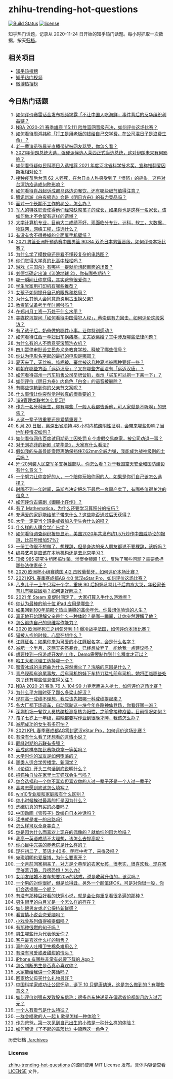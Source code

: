 # zhihu-trending-hot-questions

[![Build Status](https://github.com/justjavac/zhihu-trending-hot-questions/workflows/ci/badge.svg?branch=master)](https://github.com/justjavac/zhihu-trending-hot-questions/actions)
[![license](https://img.shields.io/github/license/justjavac/zhihu-trending-hot-questions)](https://github.com/justjavac/zhihu-trending-hot-questions/blob/master/LICENSE)

知乎热门话题，记录从 2020-11-24 日开始的知乎热门话题。每小时抓取一次数据，按天[归档](./archives)。

## 相关项目

- [知乎热搜榜](https://github.com/justjavac/zhihu-trending-top-search)
- [知乎热门视频](https://github.com/justjavac/zhihu-trending-hot-video)
- [微博热搜榜](https://github.com/justjavac/weibo-trending-hot-search)

## 今日热门话题

<!-- BEGIN -->
<!-- 最后更新时间 Sun Jun 20 2021 16:01:40 GMT+0800 (China Standard Time) -->

1. [如何评价赛雷话金发布视频揭露「不让中国人吃海鲜」事件背后的反华组织利益链？](https://www.zhihu.com/question/465827983)
2. [NBA 2020-21 赛季雄鹿 115:111
   险胜篮网晋级东决，如何评价这场比赛？](https://www.zhihu.com/question/466072954)
3. [如何看待周鸿祎称「打工是用老板的钱给自己交学费，在公司混日子是浪费生命」？](https://www.zhihu.com/question/465936066)
4. [老一辈演员张晨光直播带货被网友骂哭，你怎么看？](https://www.zhihu.com/question/465922667)
5. [2021年伊朗总统大选，强硬派候选人莱西正式当选总统，这对伊朗未来有何影响？](https://www.zhihu.com/question/465948308)
6. [如何看待疑似民科项目入选推荐 2021
   年度河北省科学技术奖，宣称推翻爱因斯坦相对论？](https://www.zhihu.com/question/465966475)
7. [接种疫苗后台湾 62
   人猝死，在台日本人称感受到了「愤怒」的迹象，这将对台湾防疫造成何种影响？](https://www.zhihu.com/question/466110239)
8. [如何看待肖战起诉成都马路边边餐饮，还有哪些细节值得注意？](https://www.zhihu.com/question/465777508)
9. [腾讯新游《白夜极光》会是《明日方舟》的有力竞品吗？](https://www.zhihu.com/question/465575252)
10. [面对一个长期不工作的老公，怎么办？](https://www.zhihu.com/question/403831716)
11. [军人的特殊职责使得他们经常缺席孩子的成长，如果你也是这样一名家长，该如何做才不会留有这样的遗憾？](https://www.zhihu.com/question/462405175)
12. [大学计算机专业，目前大二成绩不好，现面临分专业，计科，软工，大数据，物联网，网络工程，该选什么？](https://www.zhihu.com/question/461632323)
13. [有没有舍不得换掉的全面屏手机壁纸？](https://www.zhihu.com/question/420662927)
14. [2021 男篮亚洲杯预选赛中国男篮 90:84
    双杀日本男篮晋级，如何评价本场比赛？](https://www.zhihu.com/question/465993602)
15. [为什么学了模数电还是看不懂较复杂的电路图？](https://www.zhihu.com/question/432824969)
16. [你们觉得大学真的比高中轻松吗？](https://www.zhihu.com/question/460551661)
17. [游戏《三国杀》有哪些一提就能想起画面的场景？](https://www.zhihu.com/question/464961456)
18. [刘德华确定出演《流浪地球 2》，你有哪些期待？](https://www.zhihu.com/question/465932631)
19. [哪一瞬间让你觉得，其实爸爸很爱你？](https://www.zhihu.com/question/465743920)
20. [学生党家用打印机有哪些推荐？](https://www.zhihu.com/question/265997721)
21. [女孩子如何提升自己的眼界和格局？](https://www.zhihu.com/question/443769667)
22. [为什么其他人会同意萧炎用古玉换父亲?](https://www.zhihu.com/question/461293306)
23. [教资笔试备考半年时间够吗？](https://www.zhihu.com/question/460126171)
24. [在郑州月工资一万处于什么水平？](https://www.zhihu.com/question/321818772)
25. [美媒挖坑提问「如何看待中国侵犯人权」，蔡崇信有力回击，如何评价这段采访？](https://www.zhihu.com/question/465932695)
26. [有了孩子后，奶爸做的哪件小事，让你特别感动？](https://www.zhihu.com/question/464550144)
27. [如何看待江西一孕妇出车祸瘫痪，丈夫欲离婚？其中涉及哪些法律问题？](https://www.zhihu.com/question/465900205)
28. [为什么有的人不愿意买滚筒洗衣机？](https://www.zhihu.com/question/393287010)
29. [四川暂停审批设立民办义务教育学校，释放了哪些信号？](https://www.zhihu.com/question/465529577)
30. [你认为电影名字起的最好的电影是哪部？](https://www.zhihu.com/question/464066501)
31. [夏天来了，天丝被、纯棉被、蚕丝被这几种夏凉被哪种要好一些？](https://www.zhihu.com/question/29937440)
32. [明朝在哪些方面「远迈汉唐」？又在哪些方面没有「远迈汉唐」？](https://www.zhihu.com/question/333489900)
33. [如何看待郑州一汽车销售公司举牌营销，表示「买车可以抱一下亲一下」？](https://www.zhihu.com/question/465898157)
34. [如何评价《明日方舟》内角色「白金」的语音被删除？](https://www.zhihu.com/question/465970918)
35. [有哪些惊艳到你的父亲节文案呢？](https://www.zhihu.com/question/464228381)
36. [什么事情让你突然觉得钱真的很重要的？](https://www.zhihu.com/question/462698824)
37. [199管理类联考怎么复习?](https://www.zhihu.com/question/396397053)
38. [作为一名牙科医生，你有哪些「一般人我都告诉他，可人家就是不听啊」的忠告？](https://www.zhihu.com/question/56477060)
39. [人这一辈子钱重要还是爱情重要？](https://www.zhihu.com/question/465525426)
40. [6 月 20 日起，离深出省须持 48
    小时内核酸阴性证明，会带来哪些影响？当地防控情况如何？](https://www.zhihu.com/question/466006647)
41. [如何看待网传百度试用期员工因处罚 6
    个虚假交易商家，被公司劝退一事？](https://www.zhihu.com/question/465745130)
42. [对于刘亦菲的新剧《梦华录》，大家有什么看法?](https://www.zhihu.com/question/463716425)
43. [假如我的头盖骨能零距离确保挡住7.62mm全威力弹，我能成为战神级别的士兵吗？](https://www.zhihu.com/question/444459120)
44. [歼-20列装人民空军多支英雄部队，你怎么看？对于我国空天安全和国防建设有什么意义？](https://www.zhihu.com/question/465781827)
45. [一个努力让你变好的人，一个陪你玩陪你闹的人，如果是你们自己该怎么选择？](https://www.zhihu.com/question/464726557)
46. [时隔不到一年时间，马斯克决定把名下最后一套房产卖了，有哪些值得关注的信息？](https://www.zhihu.com/question/465124442)
47. [如何评价古装剧《御赐小仵作》？](https://www.zhihu.com/question/457117887)
48. [有了 Mathematica，为什么还要学习算积分的技巧？](https://www.zhihu.com/question/465906679)
49. [充满爱的家庭能给孩子带来什么？这些能否通过后天获得？](https://www.zhihu.com/question/465547566)
50. [大学一定要当个班委或者加入学生会什么的吗？](https://www.zhihu.com/question/461953477)
51. [什么样的人适合学广告学？](https://www.zhihu.com/question/24114457)
52. [如何看待调查组织报告显示，美国2020年共发布约1.5万炒作中国威胁论的报道，比前年增加57%?](https://www.zhihu.com/question/465877952)
53. [一份工作很不想做了，想裸辞，但是身边的亲人朋友都说不要裸辞，该听吗？](https://www.zhihu.com/question/460590926)
54. [编导艺考是应该在本地机构还是去北京学习？](https://www.zhihu.com/question/457918712)
55. [顶级 985 研究生组团搞诈骗，涉案金额超 1
    亿，反映了哪些问题？需要承担哪些法律责任？](https://www.zhihu.com/question/465557339)
56. [2020 欧洲杯小组赛德国 4:2
    击败葡萄牙，如何评价本场比赛？](https://www.zhihu.com/question/466062228)
57. [2021 KPL 春季赛成都AG 4:0 武汉eStar
    Pro，如何评价这场比赛？](https://www.zhihu.com/question/466024468)
58. [八岁儿子一上午只写十个字，重庆 90
    后妈妈吼骂儿子后内疚大哭，年轻家长育儿有哪些困境？如何更好解决？](https://www.zhihu.com/question/465723069)
59. [2021 年 Steam 夏促时间定了，大家打算入手什么游戏呢？](https://www.zhihu.com/question/456973633)
60. [你认为最棒的前十位 iPad 应用是哪些？](https://www.zhihu.com/question/34453138)
61. [如果回到100年前那个热血沸腾的革命年代，你最想体验谁的人生？](https://www.zhihu.com/question/460118166)
62. [真正地开始理解父亲是什么一种体验？是哪一瞬间，让你突然理解了他？](https://www.zhihu.com/question/47606616)
63. [怎么锻炼自己的思维写作能力？](https://www.zhihu.com/question/454559985)
64. [2020 欧洲杯死亡之组匈牙利 1:1
    爆冷战平法国，如何评价本场比赛？](https://www.zhihu.com/question/465967890)
65. [猫被人抱的时候，心里在想什么？](https://www.zhihu.com/question/463390158)
66. [江豚征名：如果你来为可爱的小江豚起名字，会是什么名字？](https://www.zhihu.com/question/465558759)
67. [减肥一个半月，这两天突然暴食，已经想放弃了，能给我一点建议吗？](https://www.zhihu.com/question/460226695)
68. [想要找到一份游戏开发的工作，Demo需要制作到什么程度才可以？](https://www.zhihu.com/question/458749690)
69. [哈工大和北理工选择哪一个？](https://www.zhihu.com/question/329076452)
70. [蜜雪冰城的主题曲为什么突然爆火了？洗脑的原因是什么？](https://www.zhihu.com/question/464996660)
71. [青岛现两车追尾事故，后车司机抱娃下车持刀猛扎前车司机，她将面临哪些处罚？还有哪些信息值得关注？](https://www.zhihu.com/question/465539331)
72. [NBA 2020-21 赛季 76 人 104:99
    力克老鹰进入抢七，如何评价这场比赛？](https://www.zhihu.com/question/465879543)
73. [为什么平方腊时死了那么多梁山好汉？](https://www.zhihu.com/question/459476694)
74. [现在高一成绩不理想，我应该先把哪一科成绩提起来？](https://www.zhihu.com/question/460555751)
75. [各大厂都下场造车，自动驾驶这一块今年各路神仙登场，你看好哪一派？](https://www.zhihu.com/question/449638288)
76. [深圳机场一餐饮人员核酸检测复核为阳性，之前曾接种疫苗，目前情况如何？](https://www.zhihu.com/question/465742318)
77. [孩子七岁上一年级，每晚都要写作业到很晚才睡，我该怎么办？](https://www.zhihu.com/question/453264257)
78. [减肥成功的女生有多可怕？](https://www.zhihu.com/question/286406704)
79. [2021 KPL 春季赛成都AG零封武汉eStar
    Pro，如何评价这场比赛？](https://www.zhihu.com/question/466022827)
80. [有没有什么看了还想看的言情小说？](https://www.zhihu.com/question/348095356)
81. [颠峰时期的苏联有多强？](https://www.zhihu.com/question/35905985)
82. [画成这样参加比赛能稳拿一等奖吗？](https://www.zhihu.com/question/460339045)
83. [大学时你的室友是如何堕落的？](https://www.zhihu.com/question/351402740)
84. [哪类人适合学传播学、新闻学？](https://www.zhihu.com/question/358819557)
85. [《论语》开头三句话到底说明什么？](https://www.zhihu.com/question/458542584)
86. [把猫独自放在家里七天猫咪会生气吗？](https://www.zhihu.com/question/297157565)
87. [你会选择和一个你不喜欢但喜欢你的人过一辈子还是一个人过一辈子?](https://www.zhihu.com/question/461105913)
88. [高考志愿到底该怎么填写？](https://www.zhihu.com/question/409122324)
89. [win10专业版和家庭版有什么区别？](https://www.zhihu.com/question/51633999)
90. [你小时候挨过最毒的打是因为什么？](https://www.zhihu.com/question/387847644)
91. [洗碗机真的有买的必要吗？](https://www.zhihu.com/question/460686191)
92. [中国动画《雪孩子》改编自日本神话吗？](https://www.zhihu.com/question/465234646)
93. [读书就是唯一的出路吗?](https://www.zhihu.com/question/461143396)
94. [怎么样可以全身美白？](https://www.zhihu.com/question/24969320)
95. [你是因为什么而喜欢上现在的偶像的？就单纯的因为脸吗？](https://www.zhihu.com/question/457095758)
96. [我高一英语成绩不太理想，该怎么去提高呢？](https://www.zhihu.com/question/463008113)
97. [你心目中完美的养老院是什么样的？](https://www.zhihu.com/question/403290284)
98. [现在初二了，英语才40多，明年中考了，来得及吗？](https://www.zhihu.com/question/463442997)
99. [宛瑜明明也爱展博，为什么要离开？](https://www.zhihu.com/question/443423809)
100. [一个月前回家相亲了，对方是个典型的农家女孩，很老实，很喜欢我。现在家里催着订婚，我很恐惧！怎么办?](https://www.zhihu.com/question/465677410)
101. [女朋友结婚不要车想要20w的钻戒，说是收藏升值的，该买吗？](https://www.zhihu.com/question/460481721)
102. [一个男的对你很好，但是长得丑，另外一个颜值还OK，可是对你很一般，你们会选择哪一个呢？](https://www.zhihu.com/question/463039719)
103. [有没有那种巨好看的快穿小说，就是会让你重复看很多遍的那种？](https://www.zhihu.com/question/384160568)
104. [男生眼里的白月光是一个怎么样的存在？](https://www.zhihu.com/question/277228908)
105. [如何跟男友或老公保持新鲜感？](https://www.zhihu.com/question/323121337)
106. [看言情小说会恋爱脑吗？](https://www.zhihu.com/question/459727415)
107. [小戏骨系列值得被提倡吗？](https://www.zhihu.com/question/354286546)
108. [有那种很燃的句子吗？](https://www.zhihu.com/question/457916101)
109. [男生哪些行为代表他爱你？](https://www.zhihu.com/question/460665781)
110. [客户最喜欢什么样的销售？](https://www.zhihu.com/question/379701960)
111. [真的没人吐槽卫生棉条难用么？](https://www.zhihu.com/question/300142490)
112. [有没有可爱或者甜甜的情头？](https://www.zhihu.com/question/391413854)
113. [iPhone 有哪些非常有必要下载的 App？](https://www.zhihu.com/question/28306141)
114. [怎么判断男生是否真心喜欢你？](https://www.zhihu.com/question/431695365)
115. [大家能给我讲一个笑话吗？](https://www.zhihu.com/question/464776360)
116. [回家给父母买什么礼物最好？](https://www.zhihu.com/question/19553791)
117. [中国科学家成功让公鼠怀孕，诞下 10
     只健康幼崽，这是怎么做到的？有哪些意义？](https://www.zhihu.com/question/465862552)
118. [如何评价刘强东发致股东信称：很多京东快递员在偏远省份都能月收入过万元？](https://www.zhihu.com/question/465738678)
119. [一个人有贵气是什么特征？](https://www.zhihu.com/question/61071183)
120. [一群会唱歌的人一起 k 歌是怎样一种体验？](https://www.zhihu.com/question/34563032)
121. [作为爸爸，第一次见到自己出生的小孩是一种什么样的体验？](https://www.zhihu.com/question/352453251)
122. [如何解读《了不起的盖茨比》中黛西这一角色？](https://www.zhihu.com/question/464349748)

<!-- END -->

历史归档 [./archives](./archives)

### License

[zhihu-trending-hot-questions](https://github.com/justjavac/zhihu-trending-hot-questions)
的源码使用 MIT License 发布。具体内容请查看 [LICENSE](./LICENSE) 文件。
